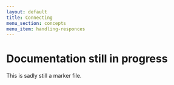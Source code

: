 ```yaml
---
layout: default
title: Connecting
menu_section: concepts
menu_item: handling-responces
---
```



# Documentation still in progress

This is sadly still a marker file.

